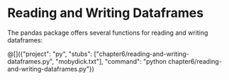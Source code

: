 # Reading and Writing Dataframes

The pandas package offers several functions for reading and writing dataframes:

@[]({"project": "py", "stubs": ["chapter6/reading-and-writing-dataframes.py", "mobydick.txt"], "command": "python chapter6/reading-and-writing-dataframes.py"})
